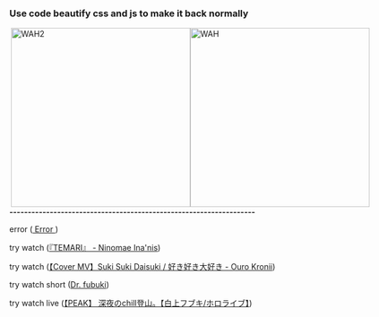 ### Use code beautify css and js to make it back normally
<div style="display: flex; justify-content: space-between; align-items: center;">
    <img align="right" alt="WAH2" src="https://i.giphy.com/3o7btMCltyDvSgF92E.webp" width="320px" />
    <img alt="WAH" src="https://media.tenor.com/DTf5chPXnqoAAAAd/anime.gif" width="320px" />
</div>

<div>
    <b>-------------------------------------------------------------------</b>
</div>

<p>error (<a href="https://youtube-embed.edgeone.app/?"> Error </a>)</p>

<p>try watch (<a href="https://youtube-embed.edgeone.app/?v=LtTO1HMGjqA&si=a&t=0&lapse=0:00%20peak%20music,2:30%20WAH,3:20-DANG!">『TEMARI』 - Ninomae Ina'nis</a>)</p>

<p>try watch (<a href="https://youtube-embed.edgeone.app/?v=O5h6haVYSYQ&start_radio=1">【Cover MV】Suki Suki Daisuki / 好き好き大好き - Ouro Kronii</a>)</p>

<p>try watch short (<a href="https://youtube-embed.edgeone.app/?v=uHlV0Od4COo">Dr. fubuki</a>)</p>

<p>try watch live (<a href="https://youtube-embed.edgeone.app/?v=ntz32oXmvCw">【PEAK】 深夜のchill登山。【白上フブキ/ホロライブ】</a>)</p>

